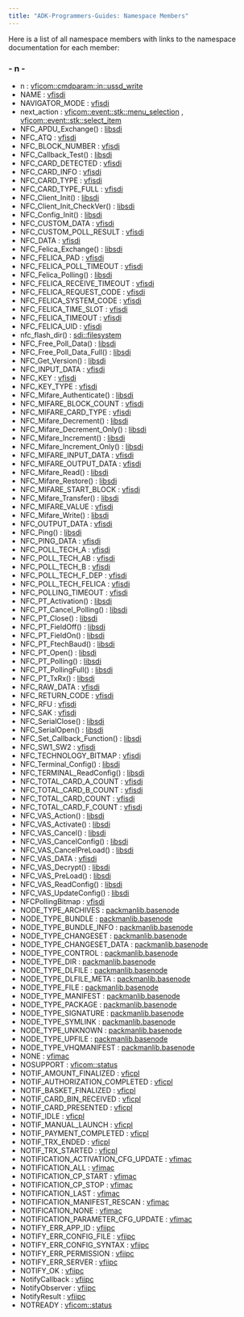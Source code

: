```yaml
---
title: "ADK-Programmers-Guides: Namespace Members"
---
```


Here is a list of all namespace members with links to the namespace documentation for each member:

### - n -

- n : <a href="namespacevficom_1_1cmdparam_1_1in_1_1ussd__write.md#a024d40cda59916fb9470299c7338d3e3">vficom::cmdparam::in::ussd_write</a>
- NAME : <a href="namespacevfisdi.md#ac9842112c341daedac40f79bbfdd65a4a67bc2ced260a8e43805d2480a785d312">vfisdi</a>
- NAVIGATOR_MODE : <a href="namespacevfisdi.md#ac9842112c341daedac40f79bbfdd65a4a76bbbf43549d67a8c692fe8577130387">vfisdi</a>
- next_action : <a href="namespacevficom_1_1event_1_1stk_1_1menu__selection.md#a1c2eedb6c972148679f8206c23a9b092">vficom::event::stk::menu_selection</a> , <a href="namespacevficom_1_1event_1_1stk_1_1select__item.md#a1c2eedb6c972148679f8206c23a9b092">vficom::event::stk::select_item</a>
- NFC_APDU_Exchange() : <a href="namespacelibsdi.md#ab4e820ce6573ae601d8a3a66d7a775ec">libsdi</a>
- NFC_ATQ : <a href="namespacevfisdi.md#ac9842112c341daedac40f79bbfdd65a4a3d9bfcd9ae1f491d3feac7f942892ada">vfisdi</a>
- NFC_BLOCK_NUMBER : <a href="namespacevfisdi.md#ac9842112c341daedac40f79bbfdd65a4a4f14e2383726758328067a3ef8f3eed1">vfisdi</a>
- NFC_Callback_Test() : <a href="namespacelibsdi.md#a49339ad1d7b339377f38add056b17d2b">libsdi</a>
- NFC_CARD_DETECTED : <a href="namespacevfisdi.md#ac9842112c341daedac40f79bbfdd65a4ac841a1a3afc9b5f3612b2c3ccf067849">vfisdi</a>
- NFC_CARD_INFO : <a href="namespacevfisdi.md#ac9842112c341daedac40f79bbfdd65a4a529789fb2001170992f5c9fa1f4c1e2a">vfisdi</a>
- NFC_CARD_TYPE : <a href="namespacevfisdi.md#ac9842112c341daedac40f79bbfdd65a4a2b182c06f919b3185dbcd490a94e0bad">vfisdi</a>
- NFC_CARD_TYPE_FULL : <a href="namespacevfisdi.md#ac9842112c341daedac40f79bbfdd65a4a1401a21bf67e46e0bf56502714a82e8a">vfisdi</a>
- NFC_Client_Init() : <a href="namespacelibsdi.md#ac04174b3f4524e1f9942ebd550ec4743">libsdi</a>
- NFC_Client_Init_CheckVer() : <a href="namespacelibsdi.md#acd919133d0159ee801b6a3b9afdd50ed">libsdi</a>
- NFC_Config_Init() : <a href="namespacelibsdi.md#adeae9cc7983e75ba2a418f4227eb8e33">libsdi</a>
- NFC_CUSTOM_DATA : <a href="namespacevfisdi.md#ac9842112c341daedac40f79bbfdd65a4a7a9c5f9225a7493717fe0c4314876be2">vfisdi</a>
- NFC_CUSTOM_POLL_RESULT : <a href="namespacevfisdi.md#ac9842112c341daedac40f79bbfdd65a4aaec330154b119e813261f05b0110ad79">vfisdi</a>
- NFC_DATA : <a href="namespacevfisdi.md#ac9842112c341daedac40f79bbfdd65a4acf0288662649a705ae8c2265522dcdba">vfisdi</a>
- NFC_Felica_Exchange() : <a href="namespacelibsdi.md#a608fb992b1d21dad9dd507d0b7673d27">libsdi</a>
- NFC_FELICA_PAD : <a href="namespacevfisdi.md#ac9842112c341daedac40f79bbfdd65a4afb33f08068a78e5c3fcd3673f752a703">vfisdi</a>
- NFC_FELICA_POLL_TIMEOUT : <a href="namespacevfisdi.md#ac9842112c341daedac40f79bbfdd65a4a3f2a1c87120f8db85e4bccdaf3b9ff45">vfisdi</a>
- NFC_Felica_Polling() : <a href="namespacelibsdi.md#afbc84f034c17d26d0254a0ee0bca9da6">libsdi</a>
- NFC_FELICA_RECEIVE_TIMEOUT : <a href="namespacevfisdi.md#ac9842112c341daedac40f79bbfdd65a4a0249c114597e14e5adc31d9a3e5506d9">vfisdi</a>
- NFC_FELICA_REQUEST_CODE : <a href="namespacevfisdi.md#ac9842112c341daedac40f79bbfdd65a4a8e831ab30e10ee5e44818c380576af4c">vfisdi</a>
- NFC_FELICA_SYSTEM_CODE : <a href="namespacevfisdi.md#ac9842112c341daedac40f79bbfdd65a4a6b006b435d172a865c97fa0212747831">vfisdi</a>
- NFC_FELICA_TIME_SLOT : <a href="namespacevfisdi.md#ac9842112c341daedac40f79bbfdd65a4a4395804517ae9b4eaf422cafcb5186ae">vfisdi</a>
- NFC_FELICA_TIMEOUT : <a href="namespacevfisdi.md#ac9842112c341daedac40f79bbfdd65a4ab24d47b680a5cfa0a8347ff632d95666">vfisdi</a>
- NFC_FELICA_UID : <a href="namespacevfisdi.md#ac9842112c341daedac40f79bbfdd65a4ad13419612d1fb3671fe20629fd0bfa9b">vfisdi</a>
- nfc_flash_dir() : <a href="namespacesdi_1_1filesystem.md#a3eb6af6e0de2e982c40979a8282da21b">sdi::filesystem</a>
- NFC_Free_Poll_Data() : <a href="namespacelibsdi.md#afd6ca719b830ca453cc910dda46abdd6">libsdi</a>
- NFC_Free_Poll_Data_Full() : <a href="namespacelibsdi.md#a55f7271ee3dd3c5f13e12aa2dd80f989">libsdi</a>
- NFC_Get_Version() : <a href="namespacelibsdi.md#ac67395030324faba382bf017a031cccd">libsdi</a>
- NFC_INPUT_DATA : <a href="namespacevfisdi.md#ac9842112c341daedac40f79bbfdd65a4aa2de6240acee7568a0c2298df5268cf0">vfisdi</a>
- NFC_KEY : <a href="namespacevfisdi.md#ac9842112c341daedac40f79bbfdd65a4ad4ee8529e557630d1fb4f94ad053971b">vfisdi</a>
- NFC_KEY_TYPE : <a href="namespacevfisdi.md#ac9842112c341daedac40f79bbfdd65a4a2118e9ff597fd63cb3e03a0b166e32cb">vfisdi</a>
- NFC_Mifare_Authenticate() : <a href="namespacelibsdi.md#a6307dc1a4339c298bbeaf61ffff8fb4f">libsdi</a>
- NFC_MIFARE_BLOCK_COUNT : <a href="namespacevfisdi.md#ac9842112c341daedac40f79bbfdd65a4a207e3114c8c0fa0db8bd397e86b41aea">vfisdi</a>
- NFC_MIFARE_CARD_TYPE : <a href="namespacevfisdi.md#ac9842112c341daedac40f79bbfdd65a4a39ac8bec3848dca0e7462c1da4fd406e">vfisdi</a>
- NFC_Mifare_Decrement() : <a href="namespacelibsdi.md#ad95d22bd21e99d44afccdf91e45daaa4">libsdi</a>
- NFC_Mifare_Decrement_Only() : <a href="namespacelibsdi.md#a35e059c78ad0c5b3a64bf731ea025565">libsdi</a>
- NFC_Mifare_Increment() : <a href="namespacelibsdi.md#ac25aa2323c5c8bc10a993d2e89335037">libsdi</a>
- NFC_Mifare_Increment_Only() : <a href="namespacelibsdi.md#a0501c6d614390321c449b609148b8b79">libsdi</a>
- NFC_MIFARE_INPUT_DATA : <a href="namespacevfisdi.md#ac9842112c341daedac40f79bbfdd65a4a638d318b03dff3c878ac3024f7b60cae">vfisdi</a>
- NFC_MIFARE_OUTPUT_DATA : <a href="namespacevfisdi.md#ac9842112c341daedac40f79bbfdd65a4a19187b36f62dfc0e59aafea1851d9313">vfisdi</a>
- NFC_Mifare_Read() : <a href="namespacelibsdi.md#a1bab92fb0966e68a4318d6fec39cd501">libsdi</a>
- NFC_Mifare_Restore() : <a href="namespacelibsdi.md#a9dd06c4cbae1d1c5148120dd166a3ddf">libsdi</a>
- NFC_MIFARE_START_BLOCK : <a href="namespacevfisdi.md#ac9842112c341daedac40f79bbfdd65a4aa818bc8d123872780f7dff6dc802fb4b">vfisdi</a>
- NFC_Mifare_Transfer() : <a href="namespacelibsdi.md#af34c2125714ab64c3b6f6483bb481f1b">libsdi</a>
- NFC_MIFARE_VALUE : <a href="namespacevfisdi.md#ac9842112c341daedac40f79bbfdd65a4a5900f60e9932b1657d24350108fbd2da">vfisdi</a>
- NFC_Mifare_Write() : <a href="namespacelibsdi.md#ad4b883fc075f8f66b860ca97cb1a06d5">libsdi</a>
- NFC_OUTPUT_DATA : <a href="namespacevfisdi.md#ac9842112c341daedac40f79bbfdd65a4a2e1ee12ee7e10ba8f788181310500369">vfisdi</a>
- NFC_Ping() : <a href="namespacelibsdi.md#af2720b510afe83dfbb88f8525998110e">libsdi</a>
- NFC_PING_DATA : <a href="namespacevfisdi.md#ac9842112c341daedac40f79bbfdd65a4a1b7aef75c23d679702de644b94f530c3">vfisdi</a>
- NFC_POLL_TECH_A : <a href="namespacevfisdi.md#a300a8f448845a18d7a0072977c0bb71cac0697def1850af6dfcfe0b9f0c2dcefe">vfisdi</a>
- NFC_POLL_TECH_AB : <a href="namespacevfisdi.md#a300a8f448845a18d7a0072977c0bb71caa5f6d14660d04daff48b5eedf3d06fd2">vfisdi</a>
- NFC_POLL_TECH_B : <a href="namespacevfisdi.md#a300a8f448845a18d7a0072977c0bb71ca5600c9bcd91eef963e0285e21ea28fe9">vfisdi</a>
- NFC_POLL_TECH_F_DEP : <a href="namespacevfisdi.md#a300a8f448845a18d7a0072977c0bb71ca962ef1f4c1004b4d4a3e8596b94f8637">vfisdi</a>
- NFC_POLL_TECH_FELICA : <a href="namespacevfisdi.md#a300a8f448845a18d7a0072977c0bb71ca13a765ac7a81fd27dc7901bfba31290f">vfisdi</a>
- NFC_POLLING_TIMEOUT : <a href="namespacevfisdi.md#ac9842112c341daedac40f79bbfdd65a4a1aabb4b2d8fcb766a7432742c7364feb">vfisdi</a>
- NFC_PT_Activation() : <a href="namespacelibsdi.md#a81820d4b1d383f7dbec708a62be8682c">libsdi</a>
- NFC_PT_Cancel_Polling() : <a href="namespacelibsdi.md#a79e97742ed363fa19b107b3306f5628d">libsdi</a>
- NFC_PT_Close() : <a href="namespacelibsdi.md#a1ed7f9f633b243555c21f6e743f93818">libsdi</a>
- NFC_PT_FieldOff() : <a href="namespacelibsdi.md#a6d22f7f2995498c3deeff5ca14f035cd">libsdi</a>
- NFC_PT_FieldOn() : <a href="namespacelibsdi.md#aac507fa74c6e4dee274e8e319fae53b4">libsdi</a>
- NFC_PT_FtechBaud() : <a href="namespacelibsdi.md#a1f60cbbb8ab69f84d3dea7bc2370be7f">libsdi</a>
- NFC_PT_Open() : <a href="namespacelibsdi.md#a725fcbe27b01fb76f0a311837df2b6a2">libsdi</a>
- NFC_PT_Polling() : <a href="namespacelibsdi.md#a7b8940cfad41a41aa030a403673ff08e">libsdi</a>
- NFC_PT_PollingFull() : <a href="namespacelibsdi.md#a4a38cf0fdbc941135a826e5fb44eeb72">libsdi</a>
- NFC_PT_TxRx() : <a href="namespacelibsdi.md#a1f3eb229b32c5a66e9249be7be57cdfe">libsdi</a>
- NFC_RAW_DATA : <a href="namespacevfisdi.md#ac9842112c341daedac40f79bbfdd65a4a722d66464fef03f4fee857d56c74db08">vfisdi</a>
- NFC_RETURN_CODE : <a href="namespacevfisdi.md#ac9842112c341daedac40f79bbfdd65a4a4c10a0a6e854ce11218f92513c7dc99c">vfisdi</a>
- NFC_RFU : <a href="namespacevfisdi.md#ac9842112c341daedac40f79bbfdd65a4ad2970e3d9f90e5ff4baf49965acc00cf">vfisdi</a>
- NFC_SAK : <a href="namespacevfisdi.md#ac9842112c341daedac40f79bbfdd65a4abe9d80a314851772ee2bd77de03dfaa2">vfisdi</a>
- NFC_SerialClose() : <a href="namespacelibsdi.md#a0dac7cde7c42f27b7d0999f524f1213f">libsdi</a>
- NFC_SerialOpen() : <a href="namespacelibsdi.md#a016910912f29079a54e53843aa248424">libsdi</a>
- NFC_Set_Callback_Function() : <a href="namespacelibsdi.md#a2e0afcf19bc4945282d984edfcb26b5d">libsdi</a>
- NFC_SW1_SW2 : <a href="namespacevfisdi.md#ac9842112c341daedac40f79bbfdd65a4ac9f38634597af797e6810193db0bf694">vfisdi</a>
- NFC_TECHNOLOGY_BITMAP : <a href="namespacevfisdi.md#ac9842112c341daedac40f79bbfdd65a4a3e934dbd569f50037d132a169c6dc15a">vfisdi</a>
- NFC_Terminal_Config() : <a href="namespacelibsdi.md#a3b0973ce25d6c02fcd568cd2c7cc8a76">libsdi</a>
- NFC_TERMINAL_ReadConfig() : <a href="namespacelibsdi.md#a55382d02bcabcb88a34fa55bc671a87d">libsdi</a>
- NFC_TOTAL_CARD_A_COUNT : <a href="namespacevfisdi.md#ac9842112c341daedac40f79bbfdd65a4ae10cc4c16cf836686e8dd1608a0ffdbf">vfisdi</a>
- NFC_TOTAL_CARD_B_COUNT : <a href="namespacevfisdi.md#ac9842112c341daedac40f79bbfdd65a4a9759f9e2d7320df9d7ee21f54eb14959">vfisdi</a>
- NFC_TOTAL_CARD_COUNT : <a href="namespacevfisdi.md#ac9842112c341daedac40f79bbfdd65a4a034fa816c7f8a7870b1d30b7a3000425">vfisdi</a>
- NFC_TOTAL_CARD_F_COUNT : <a href="namespacevfisdi.md#ac9842112c341daedac40f79bbfdd65a4ad58c3ede90e522e42a9d2d98db4cefb8">vfisdi</a>
- NFC_VAS_Action() : <a href="namespacelibsdi.md#a634649fbecf2d18816f6e48854916d79">libsdi</a>
- NFC_VAS_Activate() : <a href="namespacelibsdi.md#a9bbdb328e88858f94fdf1044e570c104">libsdi</a>
- NFC_VAS_Cancel() : <a href="namespacelibsdi.md#a1dd2e9ef4621db0030ee9018f2ff5169">libsdi</a>
- NFC_VAS_CancelConfig() : <a href="namespacelibsdi.md#a5569bbf869f3660c48940654b06b17a6">libsdi</a>
- NFC_VAS_CancelPreLoad() : <a href="namespacelibsdi.md#a1de872f3d1cecf8d7b266773910bfe4b">libsdi</a>
- NFC_VAS_DATA : <a href="namespacevfisdi.md#ac9842112c341daedac40f79bbfdd65a4ad4c2a6161dacd0e778c6be9783aa97ea">vfisdi</a>
- NFC_VAS_Decrypt() : <a href="namespacelibsdi.md#afe16916defaa30dac8f7df05e097e92e">libsdi</a>
- NFC_VAS_PreLoad() : <a href="namespacelibsdi.md#a1462bff8b73099bdb78609ecf374ce30">libsdi</a>
- NFC_VAS_ReadConfig() : <a href="namespacelibsdi.md#adf9ad7a8bd41321326437e43912f5142">libsdi</a>
- NFC_VAS_UpdateConfig() : <a href="namespacelibsdi.md#ab54ae674653c3a11b093fa18cb181f96">libsdi</a>
- NFCPollingBitmap : <a href="namespacevfisdi.md#a300a8f448845a18d7a0072977c0bb71c">vfisdi</a>
- NODE_TYPE_ARCHIVES : <a href="namespacepackmanlib_1_1basenode.md#ad0c38c7a3df333c17552252daf9cd599">packmanlib.basenode</a>
- NODE_TYPE_BUNDLE : <a href="namespacepackmanlib_1_1basenode.md#a2c836fa415d01043affa3de5793dbb1f">packmanlib.basenode</a>
- NODE_TYPE_BUNDLE_INFO : <a href="namespacepackmanlib_1_1basenode.md#af19a1f5dcc6cf70d4e4e3ef87e1767f0">packmanlib.basenode</a>
- NODE_TYPE_CHANGESET : <a href="namespacepackmanlib_1_1basenode.md#a5a950ff95081ebfd95f607ea8d882812">packmanlib.basenode</a>
- NODE_TYPE_CHANGESET_DATA : <a href="namespacepackmanlib_1_1basenode.md#a888c18c536811de774ff0b285086b59d">packmanlib.basenode</a>
- NODE_TYPE_CONTROL : <a href="namespacepackmanlib_1_1basenode.md#a87c07fbf97b9544d1f4f5513a93475c9">packmanlib.basenode</a>
- NODE_TYPE_DIR : <a href="namespacepackmanlib_1_1basenode.md#aa613eb8ad14d82c037778eee8affb0f1">packmanlib.basenode</a>
- NODE_TYPE_DLFILE : <a href="namespacepackmanlib_1_1basenode.md#ad2f3c17b489aa85ff7dde826f0f053ae">packmanlib.basenode</a>
- NODE_TYPE_DLFILE_META : <a href="namespacepackmanlib_1_1basenode.md#a5d908b9b2581d2e4ef0e189a01b9ee8d">packmanlib.basenode</a>
- NODE_TYPE_FILE : <a href="namespacepackmanlib_1_1basenode.md#a2c20a77f9a8386a0ecabab852cd7a732">packmanlib.basenode</a>
- NODE_TYPE_MANIFEST : <a href="namespacepackmanlib_1_1basenode.md#a6c2308e7c94c7c831f7aac13929bac0c">packmanlib.basenode</a>
- NODE_TYPE_PACKAGE : <a href="namespacepackmanlib_1_1basenode.md#a65a8465c74270646064ded539d767356">packmanlib.basenode</a>
- NODE_TYPE_SIGNATURE : <a href="namespacepackmanlib_1_1basenode.md#a86aa71d481af31c11419c0dc5cf99d65">packmanlib.basenode</a>
- NODE_TYPE_SYMLINK : <a href="namespacepackmanlib_1_1basenode.md#adadb1f2ccfc847f7bacb54d9fa3b3fb0">packmanlib.basenode</a>
- NODE_TYPE_UNKNOWN : <a href="namespacepackmanlib_1_1basenode.md#a2ba310b8d980524169eebdda2cb19774">packmanlib.basenode</a>
- NODE_TYPE_UPFILE : <a href="namespacepackmanlib_1_1basenode.md#abc4b69174cc10b5d95025a4edea017ea">packmanlib.basenode</a>
- NODE_TYPE_VHQMANIFEST : <a href="namespacepackmanlib_1_1basenode.md#a9d1dd2b8dc53e4a86b4ae10323f3518f">packmanlib.basenode</a>
- NONE : <a href="namespacevfimac.md#a3d1d0138ae66b9a9e03ae518de7ecf63ac157bdf0b85a40d2619cbc8bc1ae5fe2">vfimac</a>
- NOSUPPORT : <a href="namespacevficom_1_1status.md#ae7ba2f563df916ce3ce6be92a19d2bbcad7e21613367ae574d29fb0f12b02be44">vficom::status</a>
- NOTIF_AMOUNT_FINALIZED : <a href="namespacevficpl.md#aba55b083790f62440bcff1c23bbe2f12a97b9f518144d0f9c9615d0216836bb35">vficpl</a>
- NOTIF_AUTHORIZATION_COMPLETED : <a href="namespacevficpl.md#aba55b083790f62440bcff1c23bbe2f12a171b25af4e1a59131598df4f16980904">vficpl</a>
- NOTIF_BASKET_FINALIZED : <a href="namespacevficpl.md#aba55b083790f62440bcff1c23bbe2f12a1e97f9f6cda1c23da7383410a2d28723">vficpl</a>
- NOTIF_CARD_BIN_RECEIVED : <a href="namespacevficpl.md#aba55b083790f62440bcff1c23bbe2f12a9c1699a9aa75d886d8527ffb3cbe956e">vficpl</a>
- NOTIF_CARD_PRESENTED : <a href="namespacevficpl.md#aba55b083790f62440bcff1c23bbe2f12a6e9539d276d28ca7108f149b840ae05e">vficpl</a>
- NOTIF_IDLE : <a href="namespacevficpl.md#aba55b083790f62440bcff1c23bbe2f12a0c83cc2df29b61317293826c6ee3c3bb">vficpl</a>
- NOTIF_MANUAL_LAUNCH : <a href="namespacevficpl.md#aba55b083790f62440bcff1c23bbe2f12a7d66bf00b2b1dca8764c98e307eeb515">vficpl</a>
- NOTIF_PAYMENT_COMPLETED : <a href="namespacevficpl.md#aba55b083790f62440bcff1c23bbe2f12af3df6e700a5f0c02be1c01f54b341fb0">vficpl</a>
- NOTIF_TRX_ENDED : <a href="namespacevficpl.md#aba55b083790f62440bcff1c23bbe2f12a4b08bcac62143f2549b4a99ba816cafb">vficpl</a>
- NOTIF_TRX_STARTED : <a href="namespacevficpl.md#aba55b083790f62440bcff1c23bbe2f12ac1d840abc773652f6f3794a7623aef20">vficpl</a>
- NOTIFICATION_ACTIVATION_CFG_UPDATE : <a href="namespacevfimac.md#aabd24d8a0b08ebc6a6da2c43b0ae2d9ba923a1344f83663f39ac04c4ec3d745d9">vfimac</a>
- NOTIFICATION_ALL : <a href="namespacevfimac.md#aabd24d8a0b08ebc6a6da2c43b0ae2d9ba1930c35d6489778ddfeaca7fb2ca6f5e">vfimac</a>
- NOTIFICATION_CP_START : <a href="namespacevfimac.md#aabd24d8a0b08ebc6a6da2c43b0ae2d9badd8eec9dc45ce42675de6bda75ab3619">vfimac</a>
- NOTIFICATION_CP_STOP : <a href="namespacevfimac.md#aabd24d8a0b08ebc6a6da2c43b0ae2d9bac0ebe51801843ebdb451ae7a36d4f2cb">vfimac</a>
- NOTIFICATION_LAST : <a href="namespacevfimac.md#aabd24d8a0b08ebc6a6da2c43b0ae2d9ba29e9cf6282fd10a8fb52f46d21c482c2">vfimac</a>
- NOTIFICATION_MANIFEST_RESCAN : <a href="namespacevfimac.md#aabd24d8a0b08ebc6a6da2c43b0ae2d9ba6e467da2577048534d2368040c31d17e">vfimac</a>
- NOTIFICATION_NONE : <a href="namespacevfimac.md#aabd24d8a0b08ebc6a6da2c43b0ae2d9ba5cc432d77c6eb1abbe3f89d4f895f778">vfimac</a>
- NOTIFICATION_PARAMETER_CFG_UPDATE : <a href="namespacevfimac.md#aabd24d8a0b08ebc6a6da2c43b0ae2d9ba95a27537b51afc0c265c453ada39d055">vfimac</a>
- NOTIFY_ERR_APP_ID : <a href="namespacevfiipc.md#a7eda24f6e23d0f36491cc949c16ac4c3a91002612e8cdf73185b9c15f283f4334">vfiipc</a>
- NOTIFY_ERR_CONFIG_FILE : <a href="namespacevfiipc.md#a7eda24f6e23d0f36491cc949c16ac4c3a9d00b7fe7320736555c91922fe04b8d3">vfiipc</a>
- NOTIFY_ERR_CONFIG_SYNTAX : <a href="namespacevfiipc.md#a7eda24f6e23d0f36491cc949c16ac4c3a04b9ff1a6a62d1ebbdf6322081a8a963">vfiipc</a>
- NOTIFY_ERR_PERMISSION : <a href="namespacevfiipc.md#a7eda24f6e23d0f36491cc949c16ac4c3acc5931c8ff064376a30c0bf608775174">vfiipc</a>
- NOTIFY_ERR_SERVER : <a href="namespacevfiipc.md#a7eda24f6e23d0f36491cc949c16ac4c3a3332b9f23fcc102341e551348f714940">vfiipc</a>
- NOTIFY_OK : <a href="namespacevfiipc.md#a7eda24f6e23d0f36491cc949c16ac4c3ad787ef779aa8d69677c23222002f0bed">vfiipc</a>
- NotifyCallback : <a href="namespacevfiipc.md#ab377f9e2a200c707731b1984626d70c9">vfiipc</a>
- NotifyObserver : <a href="namespacevfiipc.md#a74917bd8d91bec1ff98234834e531071">vfiipc</a>
- NotifyResult : <a href="namespacevfiipc.md#a7eda24f6e23d0f36491cc949c16ac4c3">vfiipc</a>
- NOTREADY : <a href="namespacevficom_1_1status.md#ae7ba2f563df916ce3ce6be92a19d2bbcaee9eff54c2e86e523f8be55c5ad62c58">vficom::status</a>
